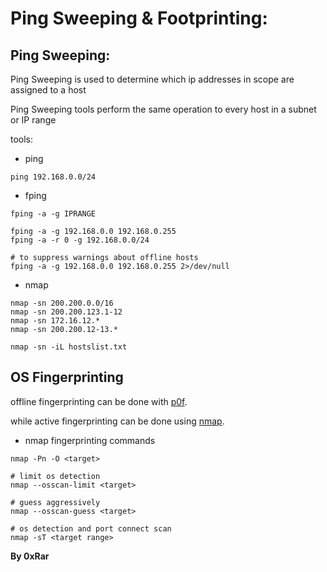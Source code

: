 # Ping Sweeping & Footprinting:

## Ping Sweeping:
Ping Sweeping is used to determine which ip addresses in scope are assigned to a host

Ping Sweeping tools perform the same operation to every host in a subnet or IP range

tools: 
- ping
```
ping 192.168.0.0/24
```
- fping
```
fping -a -g IPRANGE

fping -a -g 192.168.0.0 192.168.0.255
fping -a -r 0 -g 192.168.0.0/24

# to suppress warnings about offline hosts
fping -a -g 192.168.0.0 192.168.0.255 2>/dev/null
```
- nmap 
```
nmap -sn 200.200.0.0/16
nmap -sn 200.200.123.1-12
nmap -sn 172.16.12.*
nmap -sn 200.200.12-13.*

nmap -sn -iL hostslist.txt
```

## OS Fingerprinting

offline fingerprinting can be done with [p0f](https://lcamtuf.coredump.cx/p0f3/).

while active fingerprinting can be done using [nmap](https://nmap.org).

- nmap fingerprinting commands
```
nmap -Pn -O <target>

# limit os detection
nmap --osscan-limit <target>

# guess aggressively
nmap --osscan-guess <target>

# os detection and port connect scan
nmap -sT <target range>
```

**By 0xRar**
